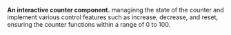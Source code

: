 **An interactive counter component.**
managinng the state of the counter and implement various control features such as increase, decrease, and reset, ensuring the counter functions within a range of 0 to 100.
  
